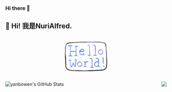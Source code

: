 ### Hi there 👋
<h2 >👋 Hi! 我是NuriAlfred.</h2>
<p align="center">
  <img src="./hello-world.gif" width="30%">
</p>

<!--
**NuriAlfred/NuriAlfred** is a ✨ _special_ ✨ repository because its `README.md` (this file) appears on your GitHub profile.

Here are some ideas to get you started:

- 🔭 I’m currently working on ...
- 🌱 I’m currently learning ...
- 👯 I’m looking to collaborate on ...
- 🤔 I’m looking for help with ...
- 💬 Ask me about ...
- 📫 How to reach me: ...
- 😄 Pronouns: ...
- ⚡ Fun fact: ...
-->

<div>
 <img align="left" height="150em" src="https://github-readme-stats.vercel.app/api?username=yanbowe&show_icons=true&layout=compact&hide=stars&count_private=true" alt="yanbowen's GitHub Stats"/>
 <img align="right" height="150em" src="https://github-readme-stats.vercel.app/api/top-langs/?username=yanbowe&layout=compact&count_private=true&hide=html" />
</div>
